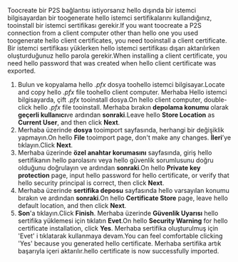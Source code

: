 <span data-ttu-id="b141c-101">Toocreate bir P2S bağlantısı istiyorsanız hello dışında bir istemci bilgisayardan bir toogenerate hello istemci sertifikalarını kullandığınız, tooinstall bir istemci sertifikası gerekir.</span><span class="sxs-lookup"><span data-stu-id="b141c-101">If you want toocreate a P2S connection from a client computer other than hello one you used toogenerate hello client certificates, you need tooinstall a client certificate.</span></span> <span data-ttu-id="b141c-102">Bir istemci sertifikası yüklerken hello istemci sertifikası dışarı aktarılırken oluşturduğunuz hello parola gerekir.</span><span class="sxs-lookup"><span data-stu-id="b141c-102">When installing a client certificate, you need hello password that was created when hello client certificate was exported.</span></span>

1. <span data-ttu-id="b141c-103">Bulun ve kopyalama hello *.pfx* dosya toohello istemci bilgisayar.</span><span class="sxs-lookup"><span data-stu-id="b141c-103">Locate and copy hello *.pfx* file toohello client computer.</span></span> <span data-ttu-id="b141c-104">Merhaba Hello istemci bilgisayarda, çift *.pfx* tooinstall dosya.</span><span class="sxs-lookup"><span data-stu-id="b141c-104">On hello client computer, double-click hello *.pfx* file tooinstall.</span></span> <span data-ttu-id="b141c-105">Merhaba bırakın **depolama konumu** olarak **geçerli kullanıcı**ve ardından **sonraki**.</span><span class="sxs-lookup"><span data-stu-id="b141c-105">Leave hello **Store Location** as **Current User**, and then click **Next**.</span></span>
2. <span data-ttu-id="b141c-106">Merhaba üzerinde **dosya** tooimport sayfasında, herhangi bir değişiklik yapmayın.</span><span class="sxs-lookup"><span data-stu-id="b141c-106">On hello **File** tooimport page, don't make any changes.</span></span> <span data-ttu-id="b141c-107">**İleri**’ye tıklayın.</span><span class="sxs-lookup"><span data-stu-id="b141c-107">Click **Next**.</span></span>
3. <span data-ttu-id="b141c-108">Merhaba üzerinde **özel anahtar korumasını** sayfasında, giriş hello sertifikanın hello parolasını veya hello güvenlik sorumlusunu doğru olduğunu doğrulayın ve ardından **sonraki**.</span><span class="sxs-lookup"><span data-stu-id="b141c-108">On hello **Private key protection** page, input hello password for hello certificate, or verify that hello security principal is correct, then click **Next**.</span></span>
4. <span data-ttu-id="b141c-109">Merhaba üzerinde **sertifika deposu** sayfasında hello varsayılan konumu bırakın ve ardından **sonraki**.</span><span class="sxs-lookup"><span data-stu-id="b141c-109">On hello **Certificate Store** page, leave hello default location, and then click **Next**.</span></span>
5. <span data-ttu-id="b141c-110">**Son**'a tıklayın.</span><span class="sxs-lookup"><span data-stu-id="b141c-110">Click **Finish**.</span></span> <span data-ttu-id="b141c-111">Merhaba üzerinde **Güvenlik Uyarısı** hello sertifika yüklemesi için tıklatın **Evet**.</span><span class="sxs-lookup"><span data-stu-id="b141c-111">On hello **Security Warning** for hello certificate installation, click **Yes**.</span></span> <span data-ttu-id="b141c-112">Merhaba sertifika oluşturulmuş için 'Evet' i tıklatarak kullanmaya devam.</span><span class="sxs-lookup"><span data-stu-id="b141c-112">You can feel comfortable clicking 'Yes' because you generated hello certificate.</span></span> <span data-ttu-id="b141c-113">Merhaba sertifika artık başarıyla içeri aktarılır.</span><span class="sxs-lookup"><span data-stu-id="b141c-113">hello certificate is now successfully imported.</span></span>

